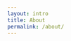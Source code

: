```yaml
---
layout: intro
title: About
permalink: /about/
---
```



<!-- <div class="jumbotron">
  <h1>Jumbotron</h1>
  <p>This is a simple hero unit, a simple jumbotron-style component for calling extra attention to featured content or information.</p>
  <p><a class="btn btn-primary btn-lg">Learn more</a></p>
</div>

![voteclustering_img]({{site.baseurl}}/images/vote_image.svg)

### 投票クラスタリングとは

投票クラスタリング (voteclustering) は、自由記述式アンケートシステムです。
グラフデータとして意見を収集し、機械学習によって意見を分類します。



### 引用について

- 本サイトの内容は転載可能です。ただし、その場合は本サイトの該当ページへのリンクを引用してください。
- 学術目的で投票クラスタリング、もしくはその結果を利用される場合は、以下の論文を引用してください：

Tatsuro Kawamoto and Takaaki Aoki, "Democratic classification of free-format survey responses with a network-based framework," Nature Machine Intelligence (2019). -->
